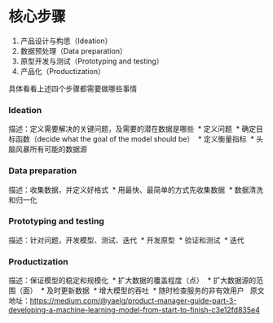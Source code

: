 
# 核心步骤

  1. 产品设计与构思（Ideation）
  2. 数据预处理（Data preparation）
  3. 原型开发与测试（Prototyping and testing）
  4. 产品化（Productization）


具体看看上述四个步骤都需要做哪些事情

### Ideation
描述：定义需要解决的关键问题，及需要的潜在数据是哪些
  * 定义问题
  * 确定目标函数（decide what the goal of the model should be）
  * 定义衡量指标
  * 头脑风暴所有可能的数据源
  
### Data preparation
描述：收集数据，并定义好格式
  * 用最快、最简单的方式先收集数据
  * 数据清洗和归一化
  
### Prototyping and testing
描述：针对问题，开发模型、测试、迭代
  * 开发原型
  * 验证和测试
  * 迭代

### Productization
描述：保证模型的稳定和规模化
  * 扩大数据的覆盖程度（点）
  * 扩大数据源的范围（面）
  * 及时更新数据
  * 增大模型的吞吐
  * 随时检查服务的非有效用户
  
原文地址：https://medium.com/@yaelg/product-manager-guide-part-3-developing-a-machine-learning-model-from-start-to-finish-c3e12fd835e4
